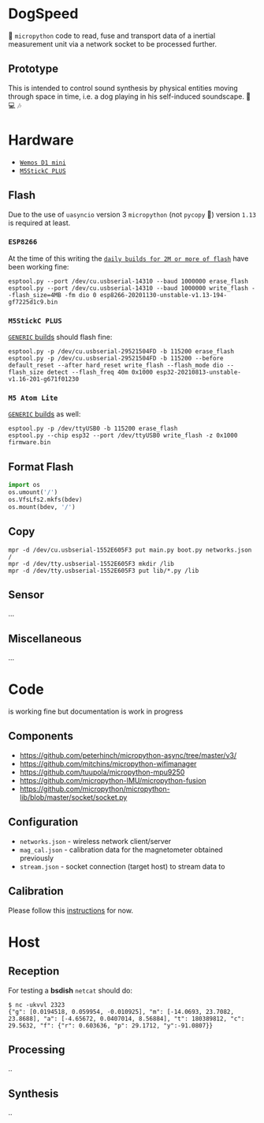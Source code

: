 # DogSpeed

:snake: `micropython` code to read, fuse and transport data of a inertial measurement unit via a network socket to be processed further.

## Prototype

This is intended to control sound synthesis by physical entities moving through space in time, i.e. a dog playing in his self-induced soundscape. :dog: :computer: :notes:

# Hardware

 * [`Wemos D1 mini`](https://www.banggood.com/5pcs-D1-Mini-V3_0_0-WIFI-Internet-Of-Things-Development-Board-Based-ESP8266-4MB-p-1385321.html)
  * [`M5StickC PLUS`](https://docs.m5stack.com/#/en/core/m5stickc_plus)


## Flash

Due to the use of `uasyncio` version 3 `micropython` (not `pycopy` :tongue:) version `1.13` is required at least.

### `ESP8266`

 At the time of this writing the [`daily builds for 2M or more of flash`](https://micropython.org/download/esp8266/) have been working fine:

```shell
esptool.py --port /dev/cu.usbserial-14310 --baud 1000000 erase_flash
esptool.py --port /dev/cu.usbserial-14310 --baud 1000000 write_flash --flash_size=4MB -fm dio 0 esp8266-20201130-unstable-v1.13-194-gf7225d1c9.bin
```

### `M5StickC PLUS`

 [`GENERIC` builds](https://micropython.org/download/esp32/) should flash fine:

```shell
esptool.py -p /dev/cu.usbserial-29521504FD -b 115200 erase_flash
esptool.py -p /dev/cu.usbserial-29521504FD -b 115200 --before default_reset --after hard_reset write_flash --flash_mode dio --flash_size detect --flash_freq 40m 0x1000 esp32-20210813-unstable-v1.16-201-g671f01230

```

### `M5 Atom Lite`

[`GENERIC` builds](https://micropython.org/download/esp32/) as well:

```shell
esptool.py -p /dev/ttyUSB0 -b 115200 erase_flash
esptool.py --chip esp32 --port /dev/ttyUSB0 write_flash -z 0x1000 firmware.bin

```

## Format Flash

```python
import os
os.umount('/')
os.VfsLfs2.mkfs(bdev)
os.mount(bdev, '/')
```

## Copy

```shell
mpr -d /dev/cu.usbserial-1552E605F3 put main.py boot.py networks.json /
mpr -d /dev/tty.usbserial-1552E605F3 mkdir /lib
mpr -d /dev/tty.usbserial-1552E605F3 put lib/*.py /lib
```

## Sensor

...

## Miscellaneous 

...

# Code

is working fine but documentation is work in progress

## Components

 * https://github.com/peterhinch/micropython-async/tree/master/v3/
 * https://github.com/mitchins/micropython-wifimanager
 * https://github.com/tuupola/micropython-mpu9250
 * https://github.com/micropython-IMU/micropython-fusion
 * https://github.com/micropython/micropython-lib/blob/master/socket/socket.py

## Configuration

 * `networks.json` - wireless network client/server
 * `mag_cal.json` - calibration data for the magnetometer obtained previously
 * `stream.json` - socket connection (target host) to stream data to

## Calibration

Please follow this [instructions](https://github.com/tuupola/micropython-mpu9250#magnetometer-calibration) for now.

# Host

## Reception

For testing a __bsdish__ `netcat` should do:

```shell
$ nc -ukvvl 2323
{"g": [0.0194518, 0.059954, -0.010925], "m": [-14.0693, 23.7082, 23.8688], "a": [-4.65672, 0.0407014, 8.56884], "t": 180389812, "c": 29.5632, "f": {"r": 0.603636, "p": 29.1712, "y":-91.0807}}
```

## Processing

..

## Synthesis

..
